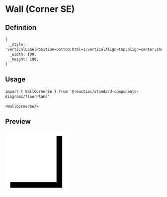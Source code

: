 # Wall (Corner SE)

## Definition

```
{
  _style: 'verticalLabelPosition=bottom;html=1;verticalAlign=top;align=center;shape=mxgraph.floorplan.wallCorner;fillColor=strokeColor;direction=west',
  _width: 100,
  _height: 100,
}
```

## Usage

```
import { WallCornerSe } from '@reactiac/standard-components-diagrams/floorPlans'

<WallCornerSe/>
```

## Preview

<img src="./wall-corner-se.png" width="200"/>
